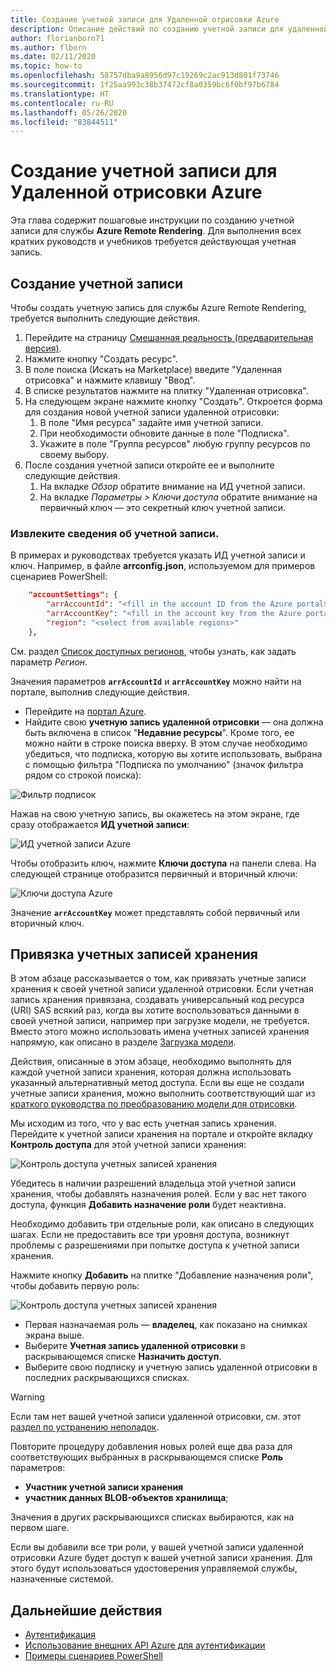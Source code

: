 ```yaml
---
title: Создание учетной записи для Удаленной отрисовки Azure
description: Описание действий по созданию учетной записи для удаленной отрисовки Azure
author: florianborn71
ms.author: flborn
ms.date: 02/11/2020
ms.topic: how-to
ms.openlocfilehash: 58757dba9a8956d97c19269c2ac913d801f73746
ms.sourcegitcommit: 1f25aa993c38b37472cf8a0359bc6f0bf97b6784
ms.translationtype: HT
ms.contentlocale: ru-RU
ms.lasthandoff: 05/26/2020
ms.locfileid: "83844511"
---
```

# <a name="create-an-azure-remote-rendering-account"></a>Создание учетной записи для Удаленной отрисовки Azure

Эта глава содержит пошаговые инструкции по созданию учетной записи для службы **Azure Remote Rendering**. Для выполнения всех кратких руководств и учебников требуется действующая учетная запись.

## <a name="create-an-account"></a>Создание учетной записи

Чтобы создать учетную запись для службы Azure Remote Rendering, требуется выполнить следующие действия.

1. Перейдите на страницу [Смешанная реальность (предварительная версия)](https://aka.ms/MixedRealityPrivatePreview).
1. Нажмите кнопку "Создать ресурс".
1. В поле поиска (Искать на Marketplace) введите "Удаленная отрисовка" и нажмите клавишу "Ввод".
1. В списке результатов нажмите на плитку "Удаленная отрисовка".
1. На следующем экране нажмите кнопку "Создать". Откроется форма для создания новой учетной записи удаленной отрисовки:
    1. В поле "Имя ресурса" задайте имя учетной записи.
    1. При необходимости обновите данные в поле "Подписка".
    1. Укажите в поле "Группа ресурсов" любую группу ресурсов по своему выбору.
1. После создания учетной записи откройте ее и выполните следующие действия.
    1. На вкладке *Обзор* обратите внимание на ИД учетной записи.
    1. На вкладке *Параметры > Ключи доступа* обратите внимание на первичный ключ — это секретный ключ учетной записи.

### <a name="retrieve-the-account-information"></a>Извлеките сведения об учетной записи.

В примерах и руководствах требуется указать ИД учетной записи и ключ. Например, в файле **arrconfig.json**, используемом для примеров сценариев PowerShell:

```json
    "accountSettings": {
        "arrAccountId": "<fill in the account ID from the Azure portal>",
        "arrAccountKey": "<fill in the account key from the Azure portal>",
        "region": "<select from available regions>"
    },
```

См. раздел [Список доступных регионов](../reference/regions.md), чтобы узнать, как задать параметр *Регион*.

Значения параметров **`arrAccountId`** и **`arrAccountKey`** можно найти на портале, выполнив следующие действия.

* Перейдите на [портал Azure](https://www.portal.azure.com).
* Найдите свою **учетную запись удаленной отрисовки** — она должна быть включена в список "**Недавние ресурсы**". Кроме того, ее можно найти в строке поиска вверху. В этом случае необходимо убедиться, что подписка, которую вы хотите использовать, выбрана с помощью фильтра "Подписка по умолчанию" (значок фильтра рядом со строкой поиска):

![Фильтр подписок](./media/azure-subscription-filter.png)

Нажав на свою учетную запись, вы окажетесь на этом экране, где сразу отображается **ИД учетной записи**:

![ИД учетной записи Azure](./media/azure-account-id.png)

Чтобы отобразить ключ, нажмите **Ключи доступа** на панели слева. На следующей странице отобразится первичный и вторичный ключи:

![Ключи доступа Azure](./media/azure-account-primary-key.png)

Значение **`arrAccountKey`** может представлять собой первичный или вторичный ключ.

## <a name="link-storage-accounts"></a>Привязка учетных записей хранения

В этом абзаце рассказывается о том, как привязать учетные записи хранения к своей учетной записи удаленной отрисовки. Если учетная запись хранения привязана, создавать универсальный код ресурса (URI) SAS всякий раз, когда вы хотите воспользоваться данными в своей учетной записи, например при загрузке модели, не требуется. Вместо этого можно использовать имена учетных записей хранения напрямую, как описано в разделе [Загрузка модели](../concepts/models.md#loading-models).

Действия, описанные в этом абзаце, необходимо выполнять для каждой учетной записи хранения, которая должна использовать указанный альтернативный метод доступа. Если вы еще не создали учетные записи хранения, можно выполнить соответствующий шаг из [краткого руководства по преобразованию модели для отрисовки](../quickstarts/convert-model.md#storage-account-creation).

Мы исходим из того, что у вас есть учетная запись хранения. Перейдите к учетной записи хранения на портале и откройте вкладку **Контроль доступа** для этой учетной записи хранения:

![Контроль доступа учетных записей хранения](./media/azure-storage-account.png)

 Убедитесь в наличии разрешений владельца этой учетной записи хранения, чтобы добавлять назначения ролей. Если у вас нет такого доступа, функция **Добавить назначение роли** будет неактивна.

 Необходимо добавить три отдельные роли, как описано в следующих шагах. Если не предоставить все три уровня доступа, возникнут проблемы с разрешениями при попытке доступа к учетной записи хранения.

 Нажмите кнопку **Добавить** на плитке "Добавление назначения роли", чтобы добавить первую роль:

![Контроль доступа учетных записей хранения](./media/azure-add-role-assignment.png)

* Первая назначаемая роль — **владелец**, как показано на снимках экрана выше.
* Выберите **Учетная запись удаленной отрисовки** в раскрывающемся списке **Назначить доступ**.
* Выберите свою подписку и учетную запись удаленной отрисовки в последних раскрывающихся списках.

> [!WARNING]
> Если там нет вашей учетной записи удаленной отрисовки, см. этот [раздел по устранению неполадок](../resources/troubleshoot.md#cant-link-storage-account-to-arr-account).

Повторите процедуру добавления новых ролей еще два раза для соответствующих выбранных в раскрывающемся списке **Роль** параметров:
* **Участник учетной записи хранения**
* **участник данных BLOB-объектов хранилища**;

Значения в других раскрывающихся списках выбираются, как на первом шаге.

Если вы добавили все три роли, у вашей учетной записи удаленной отрисовки Azure будет доступ к вашей учетной записи хранения. Для этого будут использоваться удостоверения управляемой службы, назначенные системой.

## <a name="next-steps"></a>Дальнейшие действия

* [Аутентификация](authentication.md)
* [Использование внешних API Azure для аутентификации](frontend-apis.md)
* [Примеры сценариев PowerShell](../samples/powershell-example-scripts.md)
